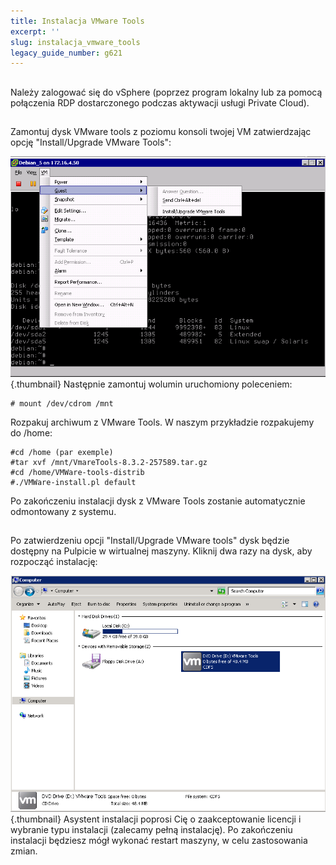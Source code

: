 ```yaml
---
title: Instalacja VMware Tools
excerpt: ''
slug: instalacja_vmware_tools
legacy_guide_number: g621
---
```



## 
Należy zalogować się do vSphere (poprzez program lokalny lub za pomocą połączenia RDP dostarczonego podczas aktywacji usługi Private Cloud).


## 
Zamontuj dysk VMware tools z poziomu konsoli twojej VM zatwierdzając opcję "Install/Upgrade VMware Tools":

![](images/img_142.jpg){.thumbnail}
Następnie zamontuj wolumin uruchomiony poleceniem:


```
# mount /dev/cdrom /mnt
```


Rozpakuj archiwum z VMware Tools. W naszym przykładzie rozpakujemy do /home:


```
#cd /home (par exemple)
#tar xvf /mnt/VmareTools-8.3.2-257589.tar.gz
#cd /home/VMWare-tools-distrib
#./VMWare-install.pl default
```


Po zakończeniu instalacji dysk z VMware Tools zostanie automatycznie odmontowany z systemu.


## 
Po zatwierdzeniu opcji "Install/Upgrade VMware tools" dysk będzie dostępny na Pulpicie w wirtualnej maszyny. Kliknij dwa razy na dysk, aby rozpocząć instalację:

![](images/img_143.jpg){.thumbnail}
Asystent instalacji poprosi Cię o zaakceptowanie licencji i wybranie typu instalacji (zalecamy pełną instalację). Po zakończeniu instalacji będziesz mógł wykonać restart maszyny, w celu zastosowania zmian.

